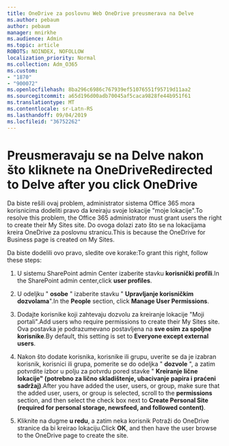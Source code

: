```yaml
---
title: OneDrive za poslovnu Web OneDrive preusmerava na Delve
ms.author: pebaum
author: pebaum
manager: mnirkhe
ms.audience: Admin
ms.topic: article
ROBOTS: NOINDEX, NOFOLLOW
localization_priority: Normal
ms.collection: Adm_O365
ms.custom:
- "1870"
- "900072"
ms.openlocfilehash: 8ba296c6986c767939ef51076551f95719d11aa2
ms.sourcegitcommit: a65d196d00adb70045af5caca9828fe44b951f61
ms.translationtype: MT
ms.contentlocale: sr-Latn-RS
ms.lasthandoff: 09/04/2019
ms.locfileid: "36752262"
---
```

# <a name="redirected-to-delve-after-you-click-onedrive"></a><span data-ttu-id="982c5-102">Preusmeravaju se na Delve nakon što kliknete na OneDrive</span><span class="sxs-lookup"><span data-stu-id="982c5-102">Redirected to Delve after you click OneDrive</span></span>

<span data-ttu-id="982c5-103">Da biste rešili ovaj problem, administrator sistema Office 365 mora korisnicima dodeliti pravo da kreiraju svoje lokacije "moje lokacije".</span><span class="sxs-lookup"><span data-stu-id="982c5-103">To resolve this problem, the Office 365 administrator must grant users the right to create their My Sites site.</span></span> <span data-ttu-id="982c5-104">Do ovoga dolazi zato što se na lokacijama kreira OneDrive za poslovnu stranicu.</span><span class="sxs-lookup"><span data-stu-id="982c5-104">This is because the OneDrive for Business page is created on My Sites.</span></span>

<span data-ttu-id="982c5-105">Da biste dodelili ovo pravo, sledite ove korake:</span><span class="sxs-lookup"><span data-stu-id="982c5-105">To grant this right, follow these steps:</span></span>

1. <span data-ttu-id="982c5-106">U sistemu SharePoint admin Center izaberite stavku **korisnički profili**.</span><span class="sxs-lookup"><span data-stu-id="982c5-106">In the SharePoint admin center,click **user profiles**.</span></span>

2. <span data-ttu-id="982c5-107">U odeljku " **osobe** " izaberite stavku " **Upravljanje korisničkim dozvolama**".</span><span class="sxs-lookup"><span data-stu-id="982c5-107">In the **People** section, click **Manage User Permissions**.</span></span>

3. <span data-ttu-id="982c5-108">Dodajte korisnike koji zahtevaju dozvolu za kreiranje lokacije "Moji portali".</span><span class="sxs-lookup"><span data-stu-id="982c5-108">Add users who require permissions to create their My Sites site.</span></span> <span data-ttu-id="982c5-109">Ova postavka je podrazumevano postavljena na **sve osim za spoljne korisnike**.</span><span class="sxs-lookup"><span data-stu-id="982c5-109">By default, this setting is set to **Everyone except external users**.</span></span>

4. <span data-ttu-id="982c5-110">Nakon što dodate korisnika, korisnike ili grupu, uverite se da je izabran korisnik, korisnici ili grupa, pomerite se do odeljka " **dozvole** ", a zatim potvrdite izbor u polju za potvrdu pored stavke " **Kreiranje lične lokacije" (potrebno za lično skladištenje, ubacivanje papira i praćeni sadržaj)**.</span><span class="sxs-lookup"><span data-stu-id="982c5-110">After you have added the user, users, or group, make sure that the added user, users, or group is selected, scroll to the **permissions** section, and then select the check box next to **Create Personal Site (required for personal storage, newsfeed, and followed content)**.</span></span>

5. <span data-ttu-id="982c5-111">Kliknite na dugme **u redu**, a zatim neka korisnik Potraži do OneDrive stranice da bi kreirao lokaciju.</span><span class="sxs-lookup"><span data-stu-id="982c5-111">Click **OK**, and then have the user browse to the OneDrive page to create the site.</span></span>
